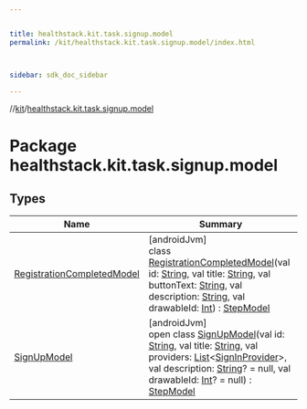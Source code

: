 ```yaml
---


title: healthstack.kit.task.signup.model
permalink: /kit/healthstack.kit.task.signup.model/index.html



sidebar: sdk_doc_sidebar

---
```



//[kit](/kit.html)/[healthstack.kit.task.signup.model](index.html)



# Package healthstack.kit.task.signup.model



## Types


| Name | Summary |
|---|---|
| [RegistrationCompletedModel](-registration-completed-model/index.html) | [androidJvm]<br>class [RegistrationCompletedModel](-registration-completed-model/index.html)(val id: [String](https://kotlinlang.org/api/latest/jvm/stdlib/kotlin/-string/index.html), val title: [String](https://kotlinlang.org/api/latest/jvm/stdlib/kotlin/-string/index.html), val buttonText: [String](https://kotlinlang.org/api/latest/jvm/stdlib/kotlin/-string/index.html), val description: [String](https://kotlinlang.org/api/latest/jvm/stdlib/kotlin/-string/index.html), val drawableId: [Int](https://kotlinlang.org/api/latest/jvm/stdlib/kotlin/-int/index.html)) : [StepModel](../healthstack.kit.task.base/-step-model/index.html) |
| [SignUpModel](-sign-up-model/index.html) | [androidJvm]<br>open class [SignUpModel](-sign-up-model/index.html)(val id: [String](https://kotlinlang.org/api/latest/jvm/stdlib/kotlin/-string/index.html), val title: [String](https://kotlinlang.org/api/latest/jvm/stdlib/kotlin/-string/index.html), val providers: [List](https://kotlinlang.org/api/latest/jvm/stdlib/kotlin.collections/-list/index.html)&lt;[SignInProvider](../healthstack.kit.auth/-sign-in-provider/index.html)&gt;, val description: [String](https://kotlinlang.org/api/latest/jvm/stdlib/kotlin/-string/index.html)? = null, val drawableId: [Int](https://kotlinlang.org/api/latest/jvm/stdlib/kotlin/-int/index.html)? = null) : [StepModel](../healthstack.kit.task.base/-step-model/index.html) |




